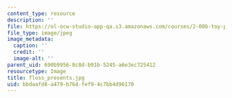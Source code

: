 ```yaml
---
content_type: resource
description: ''
file: https://ol-ocw-studio-app-qa.s3.amazonaws.com/courses/2-00b-toy-product-design-spring-2008/bbdaafd8a479b764fef94c7bb4d96170_floss_presents.jpg
file_type: image/jpeg
image_metadata:
  caption: ''
  credit: ''
  image-alt: ''
parent_uid: 690b9956-8c8d-b91b-5245-a6e3ec725412
resourcetype: Image
title: floss_presents.jpg
uid: bbdaafd8-a479-b764-fef9-4c7bb4d96170
---
```

